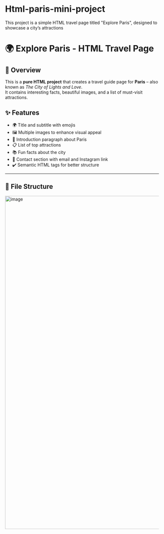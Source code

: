 # Html-paris-mini-project
This project is a simple HTML travel page titled "Explore Paris", designed to showcase a city’s attractions
# 🌍 Explore Paris - HTML Travel Page



## 📌 Overview
This is a **pure HTML project** that creates a travel guide page for **Paris** – also known as *The City of Lights and Love*.  
It contains interesting facts, beautiful images, and a list of must-visit attractions.

## ✨ Features
- 🌍 Title and subtitle with emojis
- 🖼️ Multiple images to enhance visual appeal
- 📜 Introduction paragraph about Paris
- 📋 List of top attractions
- 📚 Fun facts about the city
- 📧 Contact section with email and Instagram link
- ✔️ Semantic HTML tags for better structure

---

## 📂 File Structure
<img width="1724" height="1087" alt="image" src="https://github.com/user-attachments/assets/a03122dc-ca25-4417-9b17-7c0488cbf8e1" /><!-- this is output-->
